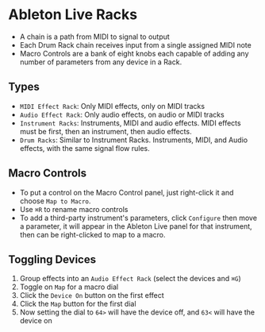 # Ableton Live Racks

- A chain is a path from MIDI to signal to output
- Each Drum Rack chain receives input from a single assigned MIDI note
- Macro Controls are a bank of eight knobs each capable of adding any number of parameters from any device in a Rack.

## Types

- `MIDI Effect Rack`: Only MIDI effects, only on MIDI tracks
- `Audio Effect Rack`: Only audio effects, on audio or MIDI tracks
- `Instrument Racks`: Instruments, MIDI and audio effects. MIDI effects must be first, then an instrument, then audio effects.
- `Drum Racks`: Similar to Instrument Racks. Instruments, MIDI, and Audio effects, with the same signal flow rules.

## Macro Controls

- To put a control on the Macro Control panel, just right-click it and choose `Map to Macro`.
- Use `⌘R` to rename macro controls
- To add a third-party instrument's parameters, click `Configure` then move a parameter, it will appear in the Ableton Live panel for that instrument, then can be right-clicked to map to a macro.

## Toggling Devices

1. Group effects into an `Audio Effect Rack` (select the devices and `⌘G`)
2. Toggle on `Map` for a macro dial
3. Click the `Device On` button on the first effect
4. Click the `Map` button for the first dial
5. Now setting the dial to `64>` will have the device off, and `63<` will have the device on
